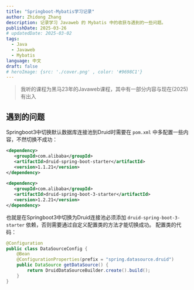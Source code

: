 ```yaml
---
title: "Springboot-Mybatis学习记录"
author: Zhidong Zhang
description: 记录学习 Javaweb 的 Mybatis 中的收获与遇到的一些问题。
publishDate: 2025-03-26
# updatedDate: 2025-03-02
tags:
  - Java
  - Javaweb
  - Mybatis
language: 中文
draft: false
# heroImage: {src: './cover.png' , color: '#9698C1'}
---
```


> 我听的课程为黑马23年的Javaweb课程，其中有一部分内容与现在(2025)有出入

## 遇到的问题

Springboot3中切换默认数据库连接池到Druid时需要在 `pom.xml` 中多配置一些内容，不然切换不成功：

```xml
<dependency>
   <groupId>com.alibaba</groupId>
   <artifactId>druid-spring-boot-starter</artifactId>
   <version>1.1.21</version>
</dependency>
 
<dependency>
   <groupId>com.alibaba</groupId>
   <artifactId>druid-spring-boot-3-starter</artifactId>
   <version>1.2.21</version>
</dependency>
```

也就是在Springboot3中切换为Druid连接池必须添加 `druid-spring-boot-3-starter` 依赖，否则需要通过自定义配置类的方法才能切换成功。
配置类的代码：

```java
@Configuration
public class DataSourceConfig {
    @Bean
    @ConfigurationProperties(prefix = "spring.datasource.druid")
    public DataSource getDataSource() {
        return DruidDataSourceBuilder.create().build();
    }
}
```